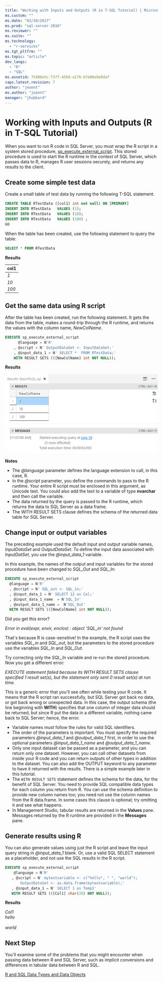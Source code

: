```yaml
---
title: "Working with Inputs and Outputs (R in T-SQL Tutorial) | Microsoft Docs"
ms.custom: ""
ms.date: "03/10/2017"
ms.prod: "sql-server-2016"
ms.reviewer: ""
ms.suite: ""
ms.technology: 
  - "r-services"
ms.tgt_pltfrm: ""
ms.topic: "article"
dev_langs: 
  - "R"
  - "SQL"
ms.assetid: 75480e5c-f37f-45b9-a176-67e08e9a9daf
caps.latest.revision: 7
author: "jeannt"
ms.author: "jeannt"
manager: "jhubbard"
---
```

# Working with Inputs and Outputs (R in T-SQL Tutorial)
When you want to run R code in  SQL Server, you must wrap the R script in a system stored procedure, [sp_execute_external_script](https://msdn.microsoft.com/library/mt604368.aspx). This stored procedure is used to start the R runtime in the context of SQL Server, which passes data to R, manages R user sessions securely, and returns any results to the client. 


## <a name="bkmk_SSMSBasics"></a>Create some simple test data 
  
Create a small table of test data by running the following T-SQL statement.     
   
```sql    
CREATE TABLE RTestData ([col1] int not null) ON [PRIMARY]    
INSERT INTO RTestData   VALUES (1);    
INSERT INTO RTestData   VALUES (10);    
INSERT INTO RTestData   VALUES (100) ;    
GO
```    

When the table has been created, use the following statement to query the table:
  
```sql  
SELECT * FROM RTestData  
```  

**Results**  
  
|col1|
|------|
|*1*|   
|*10*|   
|*100*|   
  
    
## Get the same data using R script    
  
After the table has been created, run the following statement. It gets the data from the table, makes a round-trip through the R runtime, and returns the values with the column name, *NewColName*.   
  
```sql    
EXECUTE sp_execute_external_script    
      @language = N'R'    
    , @script = N' OutputDataSet <- InputDataSet;'    
    , @input_data_1 = N' SELECT *  FROM RTestData;'    
    WITH RESULT SETS (([NewColName] int NOT NULL));
```    
**Results**

![rsql_basictut_getsamedataR](../../advanced-analytics/r-services/media/rsql-basictut-getsamedatar.PNG)

**Notes**    


+ The *@language* parameter defines the language extension to call, in this case, R.    
+ In the *@script* parameter, you define the commands to pass to the R runtime. Your entire R script must be enclosed in this argument, as Unicode text. You could also add the text to a variable of type **nvarchar** and then call the variable. 
+ The data returned by the query is passed to the R runtime, which returns the data to SQL Server as a data frame.
+ The WITH RESULT SETS clause defines the schema of the returned data table for SQL Server. 
   
## Change input or output variables

The preceding example used the default input and output variable names, _InputDataSet_ and _OutputDataSet_. To define the input data associated with  _InputDatSet_, you use the *@input_data_1*  variable.

In this example, the names of the output and input variables for the stored procedure have been changed to *SQL_Out* and *SQL_In*: 

```sql    
EXECUTE sp_execute_external_script    
  @language = N'R'      
  , @script = N' SQL_out <- SQL_in;'    
  , @input_data_1 = N' SELECT 12 as Col;'    
  , @input_data_1_name  = N'SQL_In'    
  , @output_data_1_name =  N'SQL_Out'    
  WITH RESULT SETS (([NewColName] int NOT NULL));    
```

Did you get this error? 

  *Error in eval(expr, envir, enclos) : object 'SQL_in' not found*

That's because R is case-sensitive! In the example, the R script uses the variables *SQL_in* and *SQL_out*, but the parameters to the stored procedure use the variables *SQL_In* and *SQL_Out*. 

Try correcting only the *SQL_In* variable and re-run the stored procedure. Now you get a different error:

  *EXECUTE statement failed because its WITH RESULT SETS clause specified 1 result set(s), but the statement only sent 0 result set(s) at run time.*

This is a generic error that you'll see often while testing your R code. It means that the R script ran successfully, but SQL Server got back no data, or got back wrong or unexpected data. In this case, the output schema (the line beginning with **WITH**) specifies that one column of integer data should be returned, but since R put the data in a different variable, nothing came back to SQL Server; hence, the error.  

- Variable names must follow the rules for valid SQL identifiers. 
- The order of the parameters is important. You must specify the required parameters *@input_data_1* and *@output_data_1* first, in order to use the optional parameters *@input_data_1_name* and *@output_data_1_name*.     
- Only one input dataset can be passed as a parameter, and you can return only one dataset. However, you can call other datasets from inside your R code and you can return outputs of other types in addition to the dataset. You can also add the OUTPUT keyword to any parameter to have it returned with the results. There is a simple example later in this tutorial.      
- The `WITH RESULT SETS` statement defines the schema for the data, for the benefit of SQL Server. You need to provide SQL compatible data types for each column you return from R. You can use the schema definition to provide new column names too; you need not use the column names from the R data.frame. In some cases this clause is optional; try omitting it and see what happens.    
- In Management Studio, tabular results are returned in the **Values** pane. Messages returned by the R runtime are provided in the **Messages** pane.     
  
## Generate results using R    
    
You can also generate values using just the R script and leave the input query string in _@input_data_1_ blank. Or, use a valid SQL SELECT statement as a placeholder, and not use the SQL results in the R script.   
    
```sql    
EXECUTE sp_execute_external_script    
    @language = N'R'    
   , @script = N' mytextvariable <- c("hello", " ", "world");  
       OutputDataSet <- as.data.frame(mytextvariable);'    
   , @input_data_1 = N' SELECT 1 as Temp1'    
   WITH RESULT SETS (([Col1] char(20) NOT NULL));    
```    
    
**Results**    
   
*Col1*     
*hello*    
<code>   </code>         
*world*    
    

## Next Step

You'll examine some of the problems that you might encounter when passing data between R and SQL Server, such as implicit conversions and differences in tabular data between R and SQL. 

[R and SQL Data Types and Data Objects](../../advanced-analytics/r-services/r-and-sql-data-types-and-data-objects-r-in-t-sql-tutorial.md)

